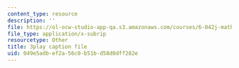 ```yaml
---
content_type: resource
description: ''
file: https://ol-ocw-studio-app-qa.s3.amazonaws.com/courses/6-042j-mathematics-for-computer-science-spring-2015/049e5adbef2a56c0b51bd58d0dff282e_VWIDwHCGJDQ.vtt
file_type: application/x-subrip
resourcetype: Other
title: 3play caption file
uid: 049e5adb-ef2a-56c0-b51b-d58d0dff282e
---
```

